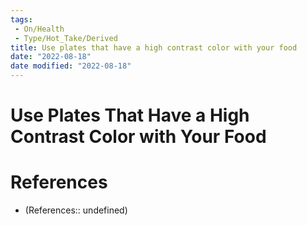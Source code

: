 ```yaml
---
tags:
 - On/Health
 - Type/Hot_Take/Derived
title: Use plates that have a high contrast color with your food
date: "2022-08-18"
date modified: "2022-08-18"
---
```


# Use Plates That Have a High Contrast Color with Your Food

# References
- (References:: undefined)
